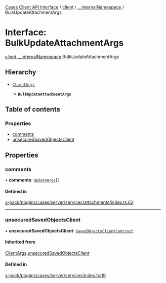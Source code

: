 [Cases Client API Interface](../README.md) / [client](../modules/client.md) / [\_\_internalNamespace](../modules/client.__internalNamespace.md) / BulkUpdateAttachmentArgs

# Interface: BulkUpdateAttachmentArgs

[client](../modules/client.md).[__internalNamespace](../modules/client.__internalNamespace.md).BulkUpdateAttachmentArgs

## Hierarchy

- [`ClientArgs`](client.__internalNamespace.ClientArgs-1.md)

  ↳ **`BulkUpdateAttachmentArgs`**

## Table of contents

### Properties

- [comments](client.__internalNamespace.BulkUpdateAttachmentArgs.md#comments)
- [unsecuredSavedObjectsClient](client.__internalNamespace.BulkUpdateAttachmentArgs.md#unsecuredsavedobjectsclient)

## Properties

### comments

• **comments**: [`UpdateArgs`](client.__internalNamespace.UpdateArgs.md)[]

#### Defined in

[x-pack/plugins/cases/server/services/attachments/index.ts:62](https://github.com/elastic/kibana/blob/06b0f975f60/x-pack/plugins/cases/server/services/attachments/index.ts#L62)

___

### unsecuredSavedObjectsClient

• **unsecuredSavedObjectsClient**: [`SavedObjectsClientContract`](../modules/client.__internalNamespace.md#savedobjectsclientcontract)

#### Inherited from

[ClientArgs](client.__internalNamespace.ClientArgs-1.md).[unsecuredSavedObjectsClient](client.__internalNamespace.ClientArgs-1.md#unsecuredsavedobjectsclient)

#### Defined in

[x-pack/plugins/cases/server/services/index.ts:19](https://github.com/elastic/kibana/blob/06b0f975f60/x-pack/plugins/cases/server/services/index.ts#L19)
